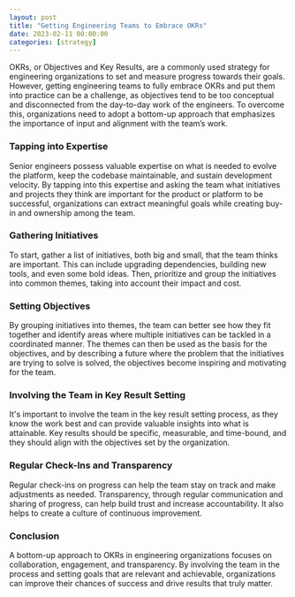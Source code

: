 ```yaml
---
layout: post
title: "Getting Engineering Teams to Embrace OKRs"
date: 2023-02-11 00:00:00
categories: [strategy]
---
```


OKRs, or Objectives and Key Results, are a commonly used strategy for engineering organizations to set and measure progress towards their goals. However, getting engineering teams to fully embrace OKRs and put them into practice can be a challenge, as objectives tend to be too conceptual and disconnected from the day-to-day work of the engineers. To overcome this, organizations need to adopt a bottom-up approach that emphasizes the importance of input and alignment with the team’s work.

### Tapping into Expertise

Senior engineers possess valuable expertise on what is needed to evolve the platform, keep the codebase maintainable, and sustain development velocity. By tapping into this expertise and asking the team what initiatives and projects they think are important for the product or platform to be successful, organizations can extract meaningful goals while creating buy-in and ownership among the team.

### Gathering Initiatives

To start, gather a list of initiatives, both big and small, that the team thinks are important. This can include upgrading dependencies, building new tools, and even some bold ideas. Then, prioritize and group the initiatives into common themes, taking into account their impact and cost. 

### Setting Objectives

By grouping initiatives into themes, the team can better see how they fit together and identify areas where multiple initiatives can be tackled in a coordinated manner. The themes can then be used as the basis for the objectives, and by describing a future where the problem that the initiatives are trying to solve is solved, the objectives become inspiring and motivating for the team.


### Involving the Team in Key Result Setting
It's important to involve the team in the key result setting process, as they know the work best and can provide valuable insights into what is attainable. Key results should be specific, measurable, and time-bound, and they should align with the objectives set by the organization.

### Regular Check-Ins and Transparency
Regular check-ins on progress can help the team stay on track and make adjustments as needed. Transparency, through regular communication and sharing of progress, can help build trust and increase accountability. It also helps to create a culture of continuous improvement.

### Conclusion
A bottom-up approach to OKRs in engineering organizations focuses on collaboration, engagement, and transparency. By involving the team in the process and setting goals that are relevant and achievable, organizations can improve their chances of success and drive results that truly matter.

